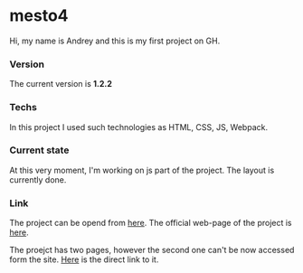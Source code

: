 # mesto4
Hi, my name is Andrey and this is my first project on GH.

### Version
The current version is __1.2.2__

### Techs
In this project I used such technologies as HTML, CSS, JS, Webpack.

### Current state
At this very moment, I'm working on js part of the project. The layout is currently done.

### Link
The project can be opend from [here](https://agas0077.github.io/praktikum_diploma_front-end/ "Mesto on GH-PAGES").
The official web-page of the project is [here](https://mesto4.fun "Mesto official web-page").

The proejct has two pages, however the second one can't be now accessed form the site. [Here](https://mesto4.fun/secondPage.html "Mesto official second web-page") is the direct link to it.

